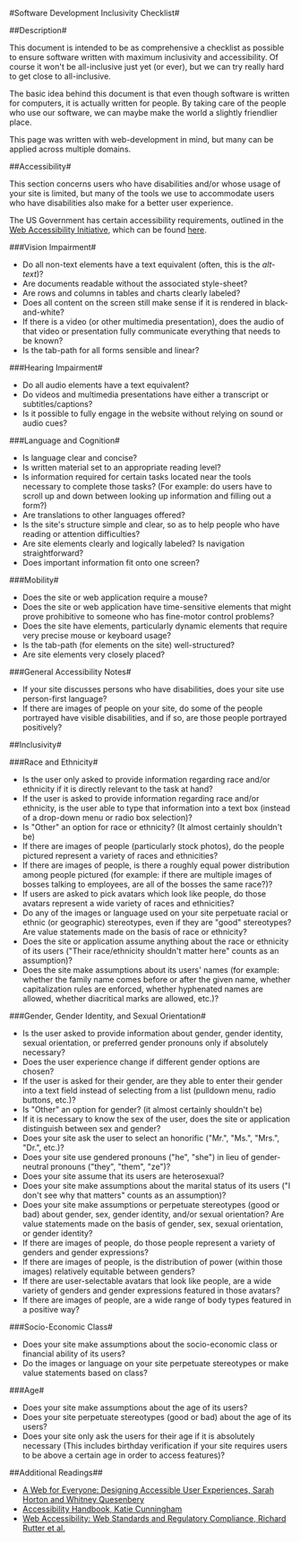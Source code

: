 #Software Development Inclusivity Checklist#

##Description#

This document is intended to be as comprehensive a checklist as possible to
ensure software written with maximum inclusivity and accessibility. Of course it
won't be all-inclusive just yet (or ever), but we can try really hard to get
close to all-inclusive.

The basic idea behind this document is that even though software is written for
computers, it is actually written for people. By taking care of the people who
use our software, we can maybe make the world a slightly friendlier place.

This page was written with web-development in mind, but many can be applied
across multiple domains.

##Accessibility#

This section concerns users who have disabilities and/or whose usage of your
site is limited, but many of the tools we use to accommodate users who have
disabilities also make for a better user experience.

The US Government has certain accessibility requirements, outlined in the [Web
Accessibility Initiative](http://www.w3.org/WAI/), which can be found
[here](http://www.w3.org/WAI/intro/wcag.php).

###Vision Impairment#

+ Do all non-text elements have a text equivalent (often, this is the
*alt-text*)?
+ Are documents readable without the associated style-sheet?
+ Are rows and columns in tables and charts clearly labeled?
+ Does all content on the screen still make sense if it is rendered in
black-and-white?
+ If there is a video (or other multimedia presentation), does the audio of that
video or presentation fully communicate everything that needs to be known?
+ Is the tab-path for all forms sensible and linear?

###Hearing Impairment#

+ Do all audio elements have a text equivalent?
+ Do videos and multimedia presentations have either a transcript or
subtitles/captions?
+ Is it possible to fully engage in the website without relying on sound or
audio cues?

###Language and Cognition#

+ Is language clear and concise?
+ Is written material set to an appropriate reading level?
+ Is information required for certain tasks located near the tools necessary to
complete those tasks? (For example: do users have to scroll up and down between
looking up information and filling out a form?)
+ Are translations to other languages offered?
+ Is the site's structure simple and clear, so as to help people who have
reading or attention difficulties?
+ Are site elements clearly and logically labeled? Is navigation
straightforward?
+ Does important information fit onto one screen?

###Mobility#

+ Does the site or web application require a mouse?
+ Does the site or web application have time-sensitive elements that might prove
prohibitive to someone who has fine-motor control problems?
+ Does the site have elements, particularly dynamic elements that require very 
precise mouse or keyboard usage?
+ Is the tab-path (for elements on the site) well-structured?
+ Are site elements very closely placed?

###General Accessibility Notes#

+ If your site discusses persons who have disabilities, does your site use
person-first language?
+ If there are images of people on your site, do some of the people portrayed
have visible disabilities, and if so, are those people portrayed positively?

##Inclusivity#

###Race and Ethnicity#

+ Is the user only asked to provide information regarding race and/or ethnicity
if it is directly relevant to the task at hand?
+ If the user is asked to provide information regarding race and/or ethnicity,
is the user able to type that information into a text box (instead of a
drop-down menu or radio box selection)?
+ Is "Other" an option for race or ethnicity? (It almost certainly shouldn't be)
+ If there are images of people (particularly stock photos), do the people
pictured represent a variety of races and ethnicities?
+ If there are images of people, is there a roughly equal power distribution
among people pictured (for example: if there are multiple images of bosses
talking to employees, are all of the bosses the same race?)?
+ If users are asked to pick avatars which look like people, do those avatars
represent a wide variety of races and ethnicities?
+ Do any of the images or language used on your site perpetuate racial
or ethnic (or geographic) stereotypes, even if they are "good" stereotypes? Are
value statements made on the basis of race or ethnicity?
+ Does the site or application assume anything about the race or ethnicity of
its users ("Their race/ethnicity shouldn't matter here" counts as an
assumption)?
+ Does the site make assumptions about its users' names (for example: whether the
family name comes before or after the given name, whether capitalization rules
are enforced, whether hyphenated names are allowed, whether diacritical marks
are allowed, etc.)?

###Gender, Gender Identity, and Sexual Orientation#

+ Is the user asked to provide information about gender, gender identity, sexual
orientation, or preferred gender pronouns only if absolutely necessary?
+ Does the user experience change if different gender options are chosen?
+ If the user is asked for their gender, are they able to enter their gender
into a text field instead of selecting from a list (pulldown menu, radio
buttons, etc.)?
+ Is "Other" an option for gender? (it almost certainly shouldn't be)
+ If it is necessary to know the sex of the user, does the site or application
distinguish between sex and gender?
+ Does your site ask the user to select an honorific ("Mr.", "Ms.", "Mrs.",
"Dr.", etc.)?
+ Does your site use gendered pronouns ("he", "she") in lieu of gender-neutral
pronouns ("they", "them", "ze")?
+ Does your site assume that its users are heterosexual?
+ Does your site make assumptions about the marital status of its users ("I
don't see why that matters" counts as an assumption)?
+ Does your site make assumptions or perpetuate stereotypes (good or bad) about
gender, sex, gender identity, and/or sexual orientation? Are value statements
made on the basis of gender, sex, sexual orientation, or gender identity?
+ If there are images of people, do those people represent a variety of genders
and gender expressions?
+ If there are images of people, is the distribution of power (within those
images) relatively equitable between genders?
+ If there are user-selectable avatars that look like people, are a wide variety
of genders and gender expressions featured in those avatars?
+ If there are images of people, are a wide range of body types featured in a
positive way?

###Socio-Economic Class#

+ Does your site make assumptions about the socio-economic class or financial
ability of its users?
+ Do the images or language on your site perpetuate stereotypes or make value
statements based on class?

###Age#

+ Does your site make assumptions about the age of its users?
+ Does your site perpetuate stereotypes (good or bad) about the age of its
users?
+ Does your site only ask the users for their age if it is absolutely necessary
(This includes birthday verification if your site requires users to be above a
certain age in order to access features)?

##Additional Readings##

+ [A Web for Everyone: Designing Accessible User Experiences, Sarah Horton and Whitney Quesenbery](http://www.amazon.com/Web-Everyone-Designing-Accessible-Experiences/dp/1933820977/)
+ [Accessibility Handbook, Katie Cunningham](http://www.amazon.com/Accessibility-Handbook-Katie-Cunningham/dp/1449322859/)
+ [Web Accessibility: Web Standards and Regulatory Compliance, Richard Rutter et al.](http://www.amazon.com/Web-Accessibility-Standards-Regulatory-Compliance/dp/1590596382/)
